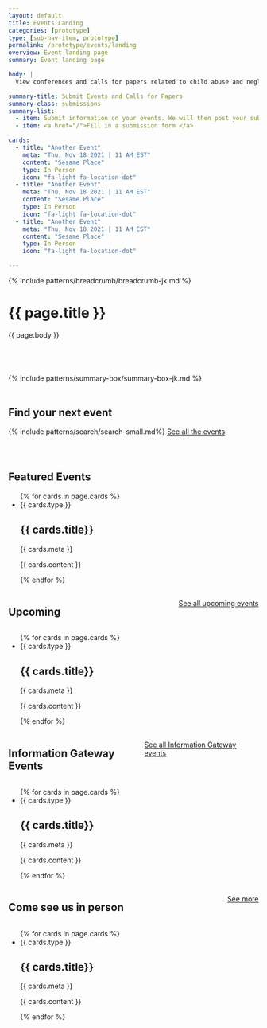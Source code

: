 ```yaml
---
layout: default
title: Events Landing
categories: [prototype]
type: [sub-nav-item, prototype]
permalink: /prototype/events/landing
overview: Event landing page
summary: Event landing page

body: |
  View conferences and calls for papers related to child abuse and neglect, child welfare, and adoption by month and/or state, or submit your conference. Child Welfare Information Gateway exhibit at many conferences throughout the country to provide free materials to the field.  

summary-title: Submit Events and Calls for Papers
summary-class: submissions
summary-list:
  - item: Submit information on your events. We will then post your submission to this website.
  - item: <a href="/">Fill in a submission form </a>

cards:
  - title: "Another Event"
    meta: "Thu, Nov 18 2021 | 11 AM EST"
    content: "Sesame Place"
    type: In Person
    icon: "fa-light fa-location-dot"
  - title: "Another Event"
    meta: "Thu, Nov 18 2021 | 11 AM EST"
    content: "Sesame Place"
    type: In Person
    icon: "fa-light fa-location-dot"
  - title: "Another Event"
    meta: "Thu, Nov 18 2021 | 11 AM EST"
    content: "Sesame Place"
    type: In Person
    icon: "fa-light fa-location-dot"

---
```

{% include patterns/breadcrumb/breadcrumb-jk.md %}
<div class="grid-container" markdown="1">
<div class="grid-row grid-gap-lg" markdown="1">
  <div class="grid-col-6"> 
    <h1>{{ page.title }}</h1>
    <p style="margin-bottom: 70px;">{{ page.body }}</p>
  </div>
  <div class="grid-col-6" style="margin-top: 1rem;"> {% include patterns/summary-box/summary-box-jk.md %} </div>
</div>
</div>

<div class="event-search-banner search-feature search-feature-variation" style="margin-top: 1rem;">
  <div class="grid-container" style="margin-top: 3rem;">
    <h2>Find your next event</h2>
    {% include patterns/search/search-small.md%}
    <a href="/prototype/search/events">See all the events</a>
  </div>
</div>

<div class="event-group gray-wrapper">
    <div class="grid-container">
      <h2 style="margin-top: 70px;">Featured Events</h2>
      <ul class="usa-card-group">
      {% for cards in page.cards %}
        <li class="usa-card tablet:grid-col-4">
          <div class="usa-card__container event-card card-default">
          <span class="event_format"><i class="{{ cards.icon }}"></i> {{ cards.type }}</span>
            <div class="usa-card__header">
              <h2 class="usa-card__heading"> {{ cards.title}}
              </h2>
            </div>
            <div class="usa-card__body">
              <p style="padding-left:0;">
                {{ cards.meta }}
              </p>
            </div>
            <div class="usa-card__footer">
              <p class="sponsor">{{ cards.content }}</p>
            </div>
          </div>
        </li>
      {% endfor %}
      </ul>
    </div>
</div>

<div class="event-group gray-wrapper">
    <div class="grid-container">
      <div class="card-group__header" style="display: grid; grid-template-columns: auto auto;">
        <h2>Upcoming</h2>
        <div class="more-link" style="margin-top: 1rem; justify-self: end;"><a href="#">See all upcoming events</a><i class="fa-kit fa-navigate-next"></i></div>
      </div>
      <ul class="usa-card-group">
      {% for cards in page.cards %}
        <li class="usa-card tablet:grid-col-4">
          <div class="usa-card__container event-card card-default">
          <span class="event_format"><i class="{{ cards.icon }}"></i> {{ cards.type }}</span>
            <div class="usa-card__header">
              <h2 class="usa-card__heading"> {{ cards.title}}
              </h2>
            </div>
            <div class="usa-card__body">
              <p>
                {{ cards.meta }}
              </p>
            </div>
            <div class="usa-card__footer">
              <p class="sponsor">{{ cards.content }}</p>
            </div>
          </div>
        </li>
      {% endfor %}
      </ul>
    </div>
</div>

<div class="event-group gray-wrapper">
    <div class="grid-container">
    <div class="card-group__header" style="display: grid; grid-template-columns: auto auto;">
      <h2>Information Gateway Events</h2>
      <div class="more-link" style="margin-top: 1rem; justify-self: end;"><a href="#">See all Information Gateway events</a><i class="fa-kit fa-navigate-next"></i></div>
    </div>
      <ul class="usa-card-group">
      {% for cards in page.cards %}
        <li class="usa-card tablet:grid-col-4">
          <div class="usa-card__container event-card card-default">
          <span class="event_format"><i class="{{ cards.icon }}"></i> {{ cards.type }}</span>
            <div class="usa-card__header">
              <h2 class="usa-card__heading"> {{ cards.title}}
              </h2>
            </div>
            <div class="usa-card__body">
              <p>
                {{ cards.meta }}
              </p>
            </div>
            <div class="usa-card__footer">
              <p class="sponsor">{{ cards.content }}</p>
            </div>
          </div>
        </li>
      {% endfor %}
      </ul>
    </div>
</div>

<div class="event-group gray-wrapper">
    <div class="grid-container">
    <div class="card-group__header" style="display: grid; grid-template-columns: auto auto;">
      <h2>Come see us in person</h2>
      <div class="more-link" style="margin-top: 1rem; justify-self: end;"><a href="#">See more</a><i class="fa-kit fa-navigate-next"></i></div>
    </div>
      <ul class="usa-card-group">
      {% for cards in page.cards %}
        <li class="usa-card tablet:grid-col-4">
          <div class="usa-card__container event-card card-default">
          <span class="event_format"><i class="{{ cards.icon }}"></i> {{ cards.type }}</span>
            <div class="usa-card__header">
              <h2 class="usa-card__heading"> {{ cards.title}}
              </h2>
            </div>
            <div class="usa-card__body">
              <p>
                {{ cards.meta }}
              </p>
            </div>
            <div class="usa-card__footer">
              <p class="sponsor">{{ cards.content }}</p>
            </div>
          </div>
        </li>
      {% endfor %}
      </ul>
    </div>
</div>